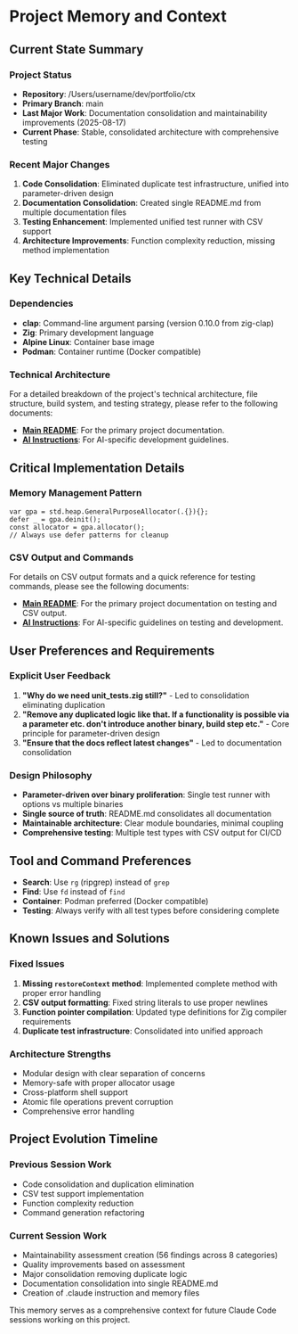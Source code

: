 # Project Memory and Context

## Current State Summary

### Project Status
- **Repository**: /Users/username/dev/portfolio/ctx
- **Primary Branch**: main
- **Last Major Work**: Documentation consolidation and maintainability improvements (2025-08-17)
- **Current Phase**: Stable, consolidated architecture with comprehensive testing

### Recent Major Changes
1. **Code Consolidation**: Eliminated duplicate test infrastructure, unified into parameter-driven design
2. **Documentation Consolidation**: Created single README.md from multiple documentation files
3. **Testing Enhancement**: Implemented unified test runner with CSV support
4. **Architecture Improvements**: Function complexity reduction, missing method implementation

## Key Technical Details

### Dependencies
- **clap**: Command-line argument parsing (version 0.10.0 from zig-clap)
- **Zig**: Primary development language
- **Alpine Linux**: Container base image
- **Podman**: Container runtime (Docker compatible)

### Technical Architecture

For a detailed breakdown of the project's technical architecture, file structure, build system, and testing strategy, please refer to the following documents:

*   **[Main README](../README.md)**: For the primary project documentation.
*   **[AI Instructions](./instructions.md)**: For AI-specific development guidelines.

## Critical Implementation Details

### Memory Management Pattern
```zig
var gpa = std.heap.GeneralPurposeAllocator(.{}){};
defer _ = gpa.deinit();
const allocator = gpa.allocator();
// Always use defer patterns for cleanup
```

### CSV Output and Commands

For details on CSV output formats and a quick reference for testing commands, please see the following documents:

*   **[Main README](../README.md)**: For the primary project documentation on testing and CSV output.
*   **[AI Instructions](./instructions.md)**: For AI-specific guidelines on testing and development.

## User Preferences and Requirements

### Explicit User Feedback
1. **"Why do we need unit_tests.zig still?"** - Led to consolidation eliminating duplication
2. **"Remove any duplicated logic like that. If a functionality is possible via a parameter etc. don't introduce another binary, build step etc."** - Core principle for parameter-driven design
3. **"Ensure that the docs reflect latest changes"** - Led to documentation consolidation

### Design Philosophy
- **Parameter-driven over binary proliferation**: Single test runner with options vs multiple binaries
- **Single source of truth**: README.md consolidates all documentation
- **Maintainable architecture**: Clear module boundaries, minimal coupling
- **Comprehensive testing**: Multiple test types with CSV output for CI/CD

## Tool and Command Preferences
- **Search**: Use `rg` (ripgrep) instead of `grep`
- **Find**: Use `fd` instead of `find`
- **Container**: Podman preferred (Docker compatible)
- **Testing**: Always verify with all test types before considering complete

## Known Issues and Solutions

### Fixed Issues
1. **Missing `restoreContext` method**: Implemented complete method with proper error handling
2. **CSV output formatting**: Fixed string literals to use proper newlines
3. **Function pointer compilation**: Updated type definitions for Zig compiler requirements
4. **Duplicate test infrastructure**: Consolidated into unified approach

### Architecture Strengths
- Modular design with clear separation of concerns
- Memory-safe with proper allocator usage
- Cross-platform shell support
- Atomic file operations prevent corruption
- Comprehensive error handling

## Project Evolution Timeline

### Previous Session Work
- Code consolidation and duplication elimination
- CSV test support implementation
- Function complexity reduction
- Command generation refactoring

### Current Session Work
- Maintainability assessment creation (56 findings across 8 categories)
- Quality improvements based on assessment
- Major consolidation removing duplicate logic
- Documentation consolidation into single README.md
- Creation of .claude instruction and memory files


This memory serves as a comprehensive context for future Claude Code sessions working on this project.
